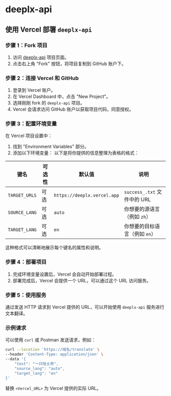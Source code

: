 # deeplx-api

## 使用 Vercel 部署 `deeplx-api`

### 步骤 1：Fork 项目

1. 访问 [deeplx-api](https://github.com/libaxuan/deeplx-api) 项目页面。
2. 点击右上角 "Fork" 按钮，将项目复制到 GitHub 账户下。

### 步骤 2：连接 Vercel 和 GitHub

1. 登录到 Vercel 账户。
2. 在 Vercel Dashboard 中，点击 "New Project"。
3. 选择刚刚 fork 的 `deeplx-api` 项目。
4. Vercel 会请求访问 GitHub 账户以获取项目代码，同意授权。

### 步骤 3：配置环境变量

在 Vercel 项目设置中：

1. 找到 "Environment Variables" 部分。
2. 添加以下环境变量：
   以下是将你提供的信息整理为表格的格式：

| 键名          | 可选性 | 默认值                     | 说明                     |
|---------------|--------|---------------------------|--------------------------|
| `TARGET_URLS`| 可选   | `https://deeplx.vercel.app` | `success_.txt` 文件中的 URL |
| `SOURCE_LANG`| 可选   | `auto`                    | 你想要的源语言（例如 `zh`） |
| `TARGET_LANG`| 可选   | `en`                      | 你想要的目标语言（例如 `en`） |

这种格式可以清晰地展示每个键名的属性和说明。

### 步骤 4：部署项目

1. 完成环境变量设置后，Vercel 会自动开始部署过程。
2. 部署完成后，Vercel 会提供一个 URL，可以通过这个 URL 访问服务。

### 步骤 5：使用服务

通过发送 HTTP 请求到 Vercel 提供的 URL，可以开始使用 `deeplx-api` 服务进行文本翻译。

### 示例请求

可以使用 `curl` 或 Postman 发送请求，例如：

```bash
curl --location 'https://域名/translate' \
--header 'Content-Type: application/json' \
--data '{
    "text": "一只哈士奇",
    "source_lang": "auto",
    "target_lang": "en"
}'
```

替换 `<Vercel_URL>` 为 Vercel 提供的实际 URL。
